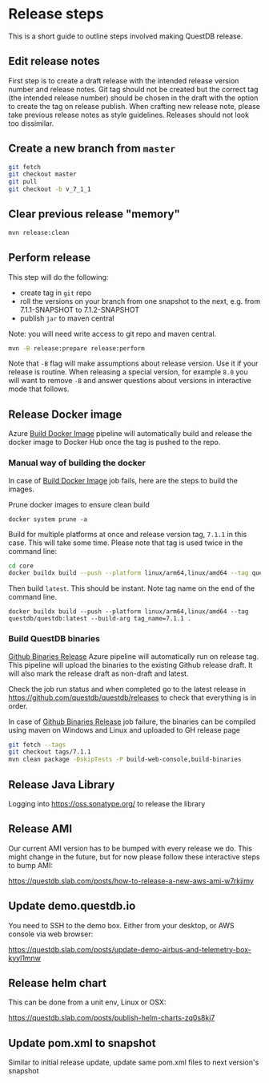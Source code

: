 # Release steps

This is a short guide to outline steps involved making QuestDB release.

## Edit release notes

First step is to create a draft release with the intended release version number and release notes. Git tag should not
be created but the correct tag (the intended release number) should be chosen in the draft with the option
to create the tag on release publish. When crafting new release note, please take previous release notes as style
guidelines. Releases should not look too dissimilar.

## Create a new branch from `master`

```bash
git fetch
git checkout master
git pull
git checkout -b v_7_1_1
```

## Clear previous release "memory"

```bash
mvn release:clean
```

## Perform release

This step will do the following:
- create tag in `git` repo
- roll the versions on your branch from one snapshot to the next, e.g. from 7.1.1-SNAPSHOT to 7.1.2-SNAPSHOT
- publish `jar` to maven central

Note: you will need write access to git repo and maven central.

```bash
mvn -B release:prepare release:perform
```

Note that `-B` flag will make assumptions about release version. Use it if your release is routine. When releasing
a special version, for example `8.0` you will want to remove `-B` and answer questions about versions in interactive
mode that follows.

## Release Docker image

Azure [Build Docker Image](https://dev.azure.com/questdb/questdb/_build?definitionId=22) pipeline will automatically
build and release the docker image to Docker Hub once the tag is pushed to the repo.

### Manual way of building the docker

In case of [Build Docker Image](https://dev.azure.com/questdb/questdb/_build?definitionId=22) job fails, here are the
steps to build the images.

Prune docker images to ensure clean build

```
docker system prune -a
```

Build for multiple platforms at once and release version tag, `7.1.1` in this
case. This will take some time. Please note that tag is used twice in the command line:

```bash
cd core
docker buildx build --push --platform linux/arm64,linux/amd64 --tag questdb/questdb:7.1.1 --build-arg tag_name=7.1.1 .
```

Then build `latest`. This should be instant. Note tag name on the end of the command line.

```
docker buildx build --push --platform linux/arm64,linux/amd64 --tag questdb/questdb:latest --build-arg tag_name=7.1.1 .
```

### Build QuestDB binaries

[Github Binaries Release](https://dev.azure.com/questdb/questdb/_build?definitionId=33) Azure pipeline will
automatically run on release tag. This pipeline will upload the binaries to the existing Github release draft.
It will also mark the release draft as non-draft and latest.

Check the job run status and when completed go to the latest release
in https://github.com/questdb/questdb/releases to check that everything is in order.

In case of [Github Binaries Release](https://dev.azure.com/questdb/questdb/_build?definitionId=33) job failure, the
binaries can be compiled using maven on Windows and Linux
and uploaded to GH release page

```bash
git fetch --tags
git checkout tags/7.1.1
mvn clean package -DskipTests -P build-web-console,build-binaries
```

## Release Java Library

Logging into https://oss.sonatype.org/ to release the library

## Release AMI

Our current AMI version has to be bumped with every release we do. This might change in the future, but for now
please follow these interactive steps to bump AMI:

https://questdb.slab.com/posts/how-to-release-a-new-aws-ami-w7rkjimy

## Update demo.questdb.io

You need to SSH to the demo box. Either from your desktop, or AWS console via web browser:

https://questdb.slab.com/posts/update-demo-airbus-and-telemetry-box-kyyl1mnw

## Release helm chart

This can be done from a unit env, Linux or OSX:

https://questdb.slab.com/posts/publish-helm-charts-zq0s8kj7

## Update pom.xml to snapshot

Similar to initial release update, update same pom.xml files to next version's
snapshot
